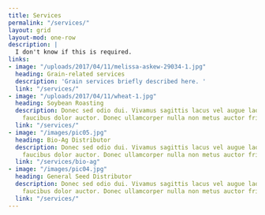 ```yaml
---
title: Services
permalink: "/services/"
layout: grid
layout-mod: one-row
description: |
  I don't know if this is required.
links:
- image: "/uploads/2017/04/11/melissa-askew-29034-1.jpg"
  heading: Grain-related services
  description: 'Grain services briefly described here. '
  link: "/services/"
- image: "/uploads/2017/04/11/wheat-1.jpg"
  heading: Soybean Roasting
  description: Donec sed odio dui. Vivamus sagittis lacus vel augue laoreet rutrum
    faucibus dolor auctor. Donec ullamcorper nulla non metus auctor fringilla.
  link: "/services/"
- image: "/images/pic05.jpg"
  heading: Bio-Ag Distributor
  description: Donec sed odio dui. Vivamus sagittis lacus vel augue laoreet rutrum
    faucibus dolor auctor. Donec ullamcorper nulla non metus auctor fringilla.
  link: "/services/bio-ag"
- image: "/images/pic04.jpg"
  heading: General Seed Distributor
  description: Donec sed odio dui. Vivamus sagittis lacus vel augue laoreet rutrum
    faucibus dolor auctor. Donec ullamcorper nulla non metus auctor fringilla.
  link: "/services/"
---
```

